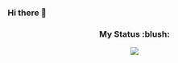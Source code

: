 ### Hi there 👋

<h3 align="center">My Status :blush:</h3>

<p align="center">
<a href="https://github.com/anuraghazra/github-readme-stats"> 
    <img  src="https://github-readme-stats.vercel.app/api?username=black73&show_icons=true&hide_border=true&title_color=#F7EF8A&text_color=#F7EF8A&icon_color=#ffffff&bg_color=#1a0000&theme=gruvbox&private=true"/>
 </a>
 </p>

